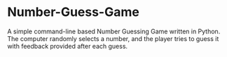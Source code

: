 # Number-Guess-Game
A simple command-line based Number Guessing Game written in Python. The computer randomly selects a number, and the player tries to guess it with feedback provided after each guess.
